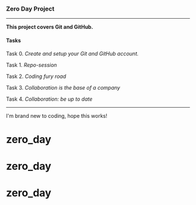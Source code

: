 ### Zero Day Project

***

**This project covers Git and GitHub.**

#### Tasks

Task 0. _Create and setup your Git and GitHub account._

Task 1. _Repo-session_

Task 2. _Coding fury road_

Task 3. _Collaboration is the base of a company_

Task 4. _Collaboration: be up to date_

***

I'm brand new to coding, hope this works!

# zero_day
# zero_day
# zero_day
